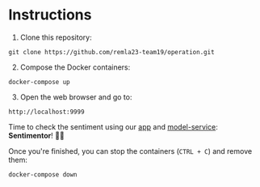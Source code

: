 # Instructions
1) Clone this repository:
```
git clone https://github.com/remla23-team19/operation.git
```

2) Compose the Docker containers:
```
docker-compose up
```

3) Open the web browser and go to:
```
http://localhost:9999
```

Time to check the sentiment using our [app](https://github.com/remla23-team19/app) and [model-service](https://github.com/remla23-team19/model-service): **Sentimentor**! 🎉🤔

Once you're finished, you can stop the containers (`CTRL + C`) and remove them:
```
docker-compose down
```

